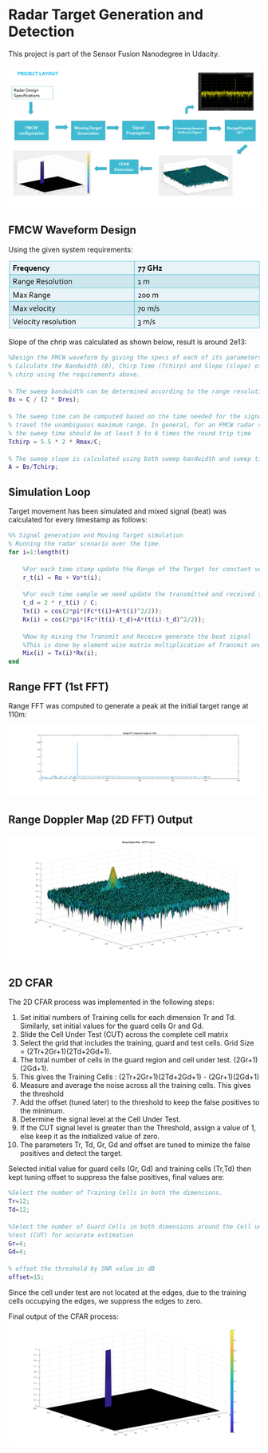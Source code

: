 # Radar Target Generation and Detection

This project is part of the Sensor Fusion Nanodegree in Udacity.

<img src="images/00_1_project_layout.png" />

## FMCW Waveform Design
Using the given system requirements:

<img src="images/00_2_system_requirements.png" />

Slope of the chrip was calculated as shown below, result is around 2e13:
```Matlab
%Design the FMCW waveform by giving the specs of each of its parameters.
% Calculate the Bandwidth (B), Chirp Time (Tchirp) and Slope (slope) of the FMCW
% chirp using the requirements above.

% The sweep bandwidth can be determined according to the range resolution
Bs = C / (2 * Dres);

% The sweep time can be computed based on the time needed for the signal to
% travel the unambiguous maximum range. In general, for an FMCW radar system,
% the sweep time should be at least 5 to 6 times the round trip time
Tchirp = 5.5 * 2 * Rmax/C;

% The sweep slope is calculated using both sweep bandwidth and sweep time.
A = Bs/Tchirp;
```

## Simulation Loop
Target movement has been simulated and mixed signal (beat) was calculated for every timestamp as follows:

```Matlab
%% Signal generation and Moving Target simulation
% Running the radar scenario over the time.
for i=1:length(t)

    %For each time stamp update the Range of the Target for constant velocity.
    r_t(i) = Ro + Vo*t(i);

    %For each time sample we need update the transmitted and received signal.
    t_d = 2 * r_t(i) / C;
    Tx(i) = cos(2*pi*(Fc*t(i)+A*t(i)^2/2));
    Rx(i) = cos(2*pi*(Fc*(t(i)-t_d)+A*(t(i)-t_d)^2/2));

    %Now by mixing the Transmit and Receive generate the beat signal
    %This is done by element wise matrix multiplication of Transmit and Receiver Signal
    Mix(i) = Tx(i)*Rx(i);
end
```

## Range FFT (1st FFT)
Range FFT was computed to generate a peak at the initial target range at 110m:

<img src="images/01_range_fft.png" />

## Range Doppler Map (2D FFT) Output
<img src="images/02_range_doppler_map.png" />



## 2D CFAR
The 2D CFAR process was implemented in the following steps:
1. Set initial numbers of Training cells for each dimension Tr and Td. Similarly, set initial values for the guard cells Gr and Gd.
2. Slide the Cell Under Test (CUT) across the complete cell matrix
3. Select the grid that includes the training, guard and test cells. Grid Size = (2Tr+2Gr+1)(2Td+2Gd+1).
4. The total number of cells in the guard region and cell under test. (2Gr+1)(2Gd+1).
5. This gives the Training Cells : (2Tr+2Gr+1)(2Td+2Gd+1) - (2Gr+1)(2Gd+1)
6. Measure and average the noise across all the training cells. This gives the threshold
7. Add the offset (tuned later) to the threshold to keep the false positives to the minimum.
8. Determine the signal level at the Cell Under Test.
9. If the CUT signal level is greater than the Threshold, assign a value of 1, else keep it as the initialized value of zero.
10. The parameters Tr, Td, Gr, Gd and offset are tuned to mimize the false positives and detect the target.

Selected initial value for guard cells (Gr, Gd) and training cells (Tr,Td) then kept tuning offset to suppress the false positives, final values are:
```Matlab
%Select the number of Training Cells in both the dimensions.
Tr=12;
Td=12;

%Select the number of Guard Cells in both dimensions around the Cell under
%test (CUT) for accurate estimation
Gr=4;
Gd=4;

% offset the threshold by SNR value in dB
offset=15;
```

Since the cell under test are not located at the edges, due to the training cells occupying the edges, we suppress the edges to zero.

Final output of the CFAR process:
<img src="images/03_target.png" />
